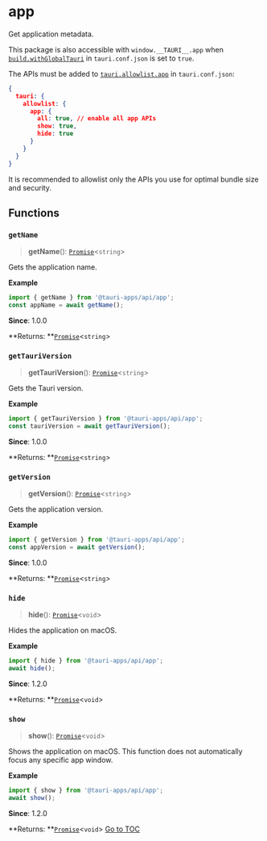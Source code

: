 # app

Get application metadata.

This package is also accessible with `window.__TAURI__.app` when [`build.withGlobalTauri`](https://tauri.app/v1/api/config/#buildconfig.withglobaltauri) in `tauri.conf.json` is set to `true`.

The APIs must be added to [`tauri.allowlist.app`](https://tauri.app/v1/api/config/#allowlistconfig.app) in `tauri.conf.json`:
```json
{
  tauri: {
    allowlist: {
      app: {
        all: true, // enable all app APIs
        show: true,
        hide: true
      }
    }
  }
}
```
It is recommended to allowlist only the APIs you use for optimal bundle size and security.

## Functions

### `getName`

> **getName**(): [`Promise`]( https://developer.mozilla.org/en-US/docs/Web/JavaScript/Reference/Global_Objects/Promise )<`string`\>

Gets the application name.

**Example**

```typescript
import { getName } from '@tauri-apps/api/app';
const appName = await getName();
```

**Since**: 1.0.0

**Returns: **[`Promise`]( https://developer.mozilla.org/en-US/docs/Web/JavaScript/Reference/Global_Objects/Promise )<`string`\>

### `getTauriVersion`

> **getTauriVersion**(): [`Promise`]( https://developer.mozilla.org/en-US/docs/Web/JavaScript/Reference/Global_Objects/Promise )<`string`\>

Gets the Tauri version.

**Example**

```typescript
import { getTauriVersion } from '@tauri-apps/api/app';
const tauriVersion = await getTauriVersion();
```

**Since**: 1.0.0

**Returns: **[`Promise`]( https://developer.mozilla.org/en-US/docs/Web/JavaScript/Reference/Global_Objects/Promise )<`string`\>

### `getVersion`

> **getVersion**(): [`Promise`]( https://developer.mozilla.org/en-US/docs/Web/JavaScript/Reference/Global_Objects/Promise )<`string`\>

Gets the application version.

**Example**

```typescript
import { getVersion } from '@tauri-apps/api/app';
const appVersion = await getVersion();
```

**Since**: 1.0.0

**Returns: **[`Promise`]( https://developer.mozilla.org/en-US/docs/Web/JavaScript/Reference/Global_Objects/Promise )<`string`\>

### `hide`

> **hide**(): [`Promise`]( https://developer.mozilla.org/en-US/docs/Web/JavaScript/Reference/Global_Objects/Promise )<`void`\>

Hides the application on macOS.

**Example**

```typescript
import { hide } from '@tauri-apps/api/app';
await hide();
```

**Since**: 1.2.0

**Returns: **[`Promise`]( https://developer.mozilla.org/en-US/docs/Web/JavaScript/Reference/Global_Objects/Promise )<`void`\>

### `show`

> **show**(): [`Promise`]( https://developer.mozilla.org/en-US/docs/Web/JavaScript/Reference/Global_Objects/Promise )<`void`\>

Shows the application on macOS. This function does not automatically focus any specific app window.

**Example**

```typescript
import { show } from '@tauri-apps/api/app';
await show();
```

**Since**: 1.2.0

**Returns: **[`Promise`]( https://developer.mozilla.org/en-US/docs/Web/JavaScript/Reference/Global_Objects/Promise )<`void`\>
<span style='float: footnote;'><a href="../../index.html#toc">Go to TOC</a></span>
